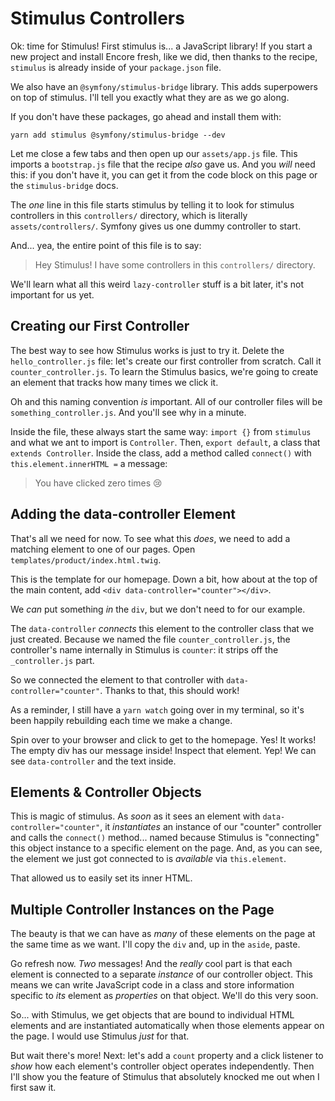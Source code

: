 # Stimulus Controllers

Ok: time for Stimulus! First stimulus is... a JavaScript library! If you start
a new project and install Encore fresh, like we did, then thanks to the recipe,
`stimulus` is already inside of your `package.json` file.

We also have an `@symfony/stimulus-bridge` library. This adds superpowers on top
of stimulus. I'll tell you exactly what they are as we go along.

If you don't have these packages, go ahead and install them with:

```terminal
yarn add stimulus @symfony/stimulus-bridge --dev
```

Let me close a few tabs and then open up our `assets/app.js` file. This imports
a `bootstrap.js` file that the recipe *also* gave us. And you *will* need this:
if you don't have it, you can get it from the code block on this page or the
`stimulus-bridge` docs.

The *one* line in this file starts stimulus by telling it to look for stimulus
controllers in this `controllers/` directory, which is literally `assets/controllers/`.
Symfony gives us one dummy controller to start.

And... yea, the entire point of this file is to say:

> Hey Stimulus! I have some controllers in this `controllers/` directory.

We'll learn what all this weird `lazy-controller` stuff is a bit later, it's not
important for us yet.

## Creating our First Controller

The best way to see how Stimulus works is just to try it. Delete the
`hello_controller.js` file: let's create our first controller from scratch. Call
it `counter_controller.js`. To learn the Stimulus basics, we're going to create
an element that tracks how many times we click it.

Oh and this naming convention *is* important. All of our controller files will
be `something_controller.js`. And you'll see why in a minute.

Inside the file, these always start the same way: `import {}` from `stimulus`
and what we ant to import is `Controller`. Then, `export default`, a class
that `extends Controller`. Inside the class, add a method called `connect()`
with `this.element.innerHTML =` a message:

> You have clicked zero times 😢

## Adding the data-controller Element

That's all we need for now. To see what this *does*, we need to add a
matching element to one of our pages. Open `templates/product/index.html.twig`.

This is the template for our homepage. Down a bit, how about at the top of the
main content, add `<div data-controller="counter"></div>`.

We *can* put something *in* the `div`, but we don't need to for our example.

The `data-controller` *connects* this element to the controller class that we
just created. Because we named the file `counter_controller.js`, the controller's
name internally in Stimulus is `counter`: it strips off the `_controller.js` part.

So we connected the element to that controller with `data-controller="counter"`.
Thanks to that, this should work!

As a reminder, I still have a `yarn watch` going over in my terminal, so it's
been happily rebuilding each time we make a change.

Spin over to your browser and click to get to the homepage. Yes! It works!
The empty div has our message inside! Inspect that element. Yep! We can see
`data-controller` and the text inside.

## Elements & Controller Objects

This is magic of stimulus. As *soon* as it sees an element with
`data-controller="counter"`, it *instantiates* an instance of our "counter"
controller and calls the `connect()` method... named because Stimulus is
"connecting" this object instance to a specific element on the page. And, as
you can see, the element we just got connected to is *available* via `this.element`.

That allowed us to easily set its inner HTML.

## Multiple Controller Instances on the Page

The beauty is that we can have as *many* of these elements on the page at the
same time as we want. I'll copy the `div` and, up in the `aside`, paste.

Go refresh now. *Two* messages! And the *really* cool part is that each element
is connected to a separate *instance* of our controller object. This means we
can write JavaScript code in a class and store information specific to *its*
element as *properties* on that object. We'll do this very soon.

So... with Stimulus, we get objects that are bound to individual HTML elements
and are instantiated automatically when those elements appear on the page. I would
use Stimulus *just* for that.

But wait there's more! Next: let's add a `count` property and a click listener
to *show* how each element's controller object operates independently. Then I'll
show you the feature of Stimulus that absolutely knocked me out when I first saw
it.
